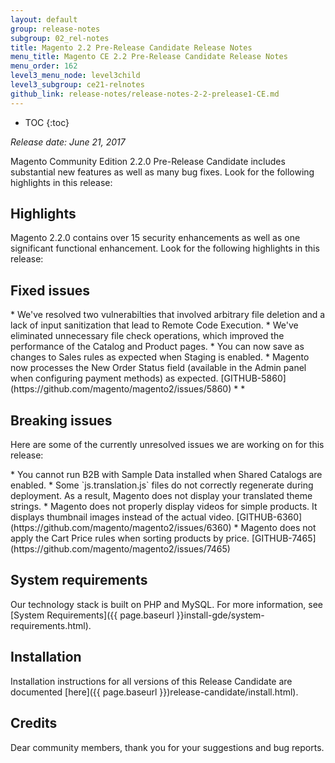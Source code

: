 ```yaml
---
layout: default
group: release-notes
subgroup: 02_rel-notes
title: Magento 2.2 Pre-Release Candidate Release Notes
menu_title: Magento CE 2.2 Pre-Release Candidate Release Notes
menu_order: 162
level3_menu_node: level3child
level3_subgroup: ce21-relnotes 
github_link: release-notes/release-notes-2-2-prelease1-CE.md
---
```


*	TOC
{:toc}


*Release date: June 21, 2017*


Magento Community Edition 2.2.0 Pre-Release Candidate includes substantial new features as well as many bug fixes. Look for the following highlights in this release: 



## Highlights

Magento 2.2.0 contains over 15 security enhancements as well as one significant functional enhancement. Look for the following highlights in this release:

## Fixed issues

<!--- 69308-->* We've resolved two vulnerabilties that involved arbitrary file deletion and a lack of input sanitization that lead to Remote Code Execution. 

<!--- 64842-->* We've eliminated unnecessary file check operations, which improved the performance of the Catalog and Product pages. 

<!--- 63159-->* You can now save as changes to Sales rules as expected when Staging is enabled. 

<!--- 57846-->* Magento now processes the New Order Status field (available in the Admin panel when configuring payment methods) as expected. [GITHUB-5860](https://github.com/magento/magento2/issues/5860)

<!--- 67623-->* 

<!--- 59135-->* 


## Breaking issues

Here are some of the currently unresolved issues we are working on for this release:


<!--- 66784-->* You cannot run B2B with Sample Data installed when Shared Catalogs are enabled.

<!--- 65555-->* Some `js.translation.js` files do not correctly regenerate during deployment. As a result, Magento does not display your translated theme strings.

<!--- 57995-->* Magento does not properly display videos for simple products. It displays thumbnail images instead of the actual video.  [GITHUB-6360](https://github.com/magento/magento2/issues/6360)

<!--- 69636-->* Magento does not apply the Cart Price rules when sorting products by price. [GITHUB-7465](https://github.com/magento/magento2/issues/7465)


## System requirements

Our technology stack is built on PHP and MySQL. For more information, see [System Requirements]({{ page.baseurl }}install-gde/system-requirements.html).

## Installation

Installation instructions for all versions of this Release Candidate are documented [here]({{ page.baseurl }})release-candidate/install.html).


## Credits
Dear community members, thank you for your suggestions and bug reports. 
